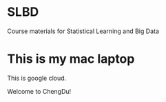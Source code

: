 # SLBD
Course materials for Statistical Learning and Big Data

# This is my mac laptop
This is google cloud.

Welcome to ChengDu!
